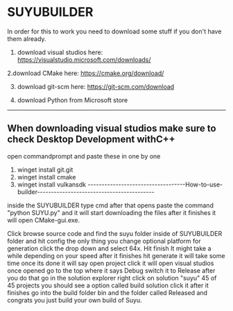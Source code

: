 # SUYUBUILDER
In order for this to work you need to download some stuff if you don't have them already.

1. download visual studios here: https://visualstudio.microsoft.com/downloads/

2.download CMake here: https://cmake.org/download/ 

3. download git-scm here: https://git-scm.com/download

4. download Python from Microsoft store
----------------------------------------------------------------------------------------------
When downloading visual studios make sure to check Desktop Development withC++
----------------------------------------------------------------------------------------------

open commandprompt and paste these in one by one 
1. winget install git.git 
2. winget install cmake
3. winget install vulkansdk
-----------------------------------How-to-use-builder------------------------------------------

inside the SUYUBUILDER type cmd after that opens paste the command "python SUYU.py" and it 
will start downloading the files after it finishes it will open CMake-gui.exe.  

Click browse source code and find the suyu folder inside of SUYUBUILDER folder and hit config
the only thing you change optional platform for generation click the drop down and select 64x.
Hit finish It might take a while depending on your speed after it finishes hit generate it 
will take some time once its done it will say open project click it will open visual studios once
opened go to the top where it says Debug switch it to Release after you do that go in the solution
 explorer right click on solution "suyu" 45 of 45 projects you should see a option
called build solution click it after it finishes go into the build folder bin and the folder
called Released and congrats you just build your own build of Suyu.
